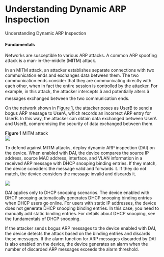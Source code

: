 Understanding Dynamic ARP Inspection
====================================

Understanding Dynamic ARP Inspection

#### Fundamentals

Networks are susceptible to various ARP attacks. A common ARP spoofing attack is a man-in-the-middle (MITM) attack.

In an MITM attack, an attacker establishes separate connections with two communication ends and exchanges data between them. The two communication ends consider that they are communicating directly with each other, when in fact the entire session is controlled by the attacker. For example, in this attack, the attacker intercepts â and potentially alters â messages exchanged between the two communication ends.

On the network shown in [Figure 1](#EN-US_CONCEPT_0000001207477320__fig18625142813017), the attacker poses as UserB to send a bogus ARP message to UserA, which records an incorrect ARP entry for UserB. In this way, the attacker can obtain data exchanged between UserA and UserB, compromising the security of data exchanged between them.

**Figure 1** MITM attack  
![](figure/en-us_image_0000001251877283.png)

To defend against MITM attacks, deploy dynamic ARP inspection (DAI) on the device. When enabled with DAI, the device compares the source IP address, source MAC address, interface, and VLAN information in a received ARP message with DHCP snooping binding entries. If they match, the device considers the message valid and forwards it. If they do not match, the device considers the message invalid and discards it.

![](public_sys-resources/note_3.0-en-us.png) 

DAI applies only to DHCP snooping scenarios. The device enabled with DHCP snooping automatically generates DHCP snooping binding entries when DHCP users go online. For users with static IP addresses, the device does not generate DHCP snooping binding entries. In this case, you need to manually add static binding entries. For details about DHCP snooping, see the fundamentals of DHCP snooping.

If the attacker sends bogus ARP messages to the device enabled with DAI, the device detects the attack based on the binding entries and discards these messages. If the alarm function for ARP messages discarded by DAI is also enabled on the device, the device generates an alarm when the number of discarded ARP messages exceeds the alarm threshold.